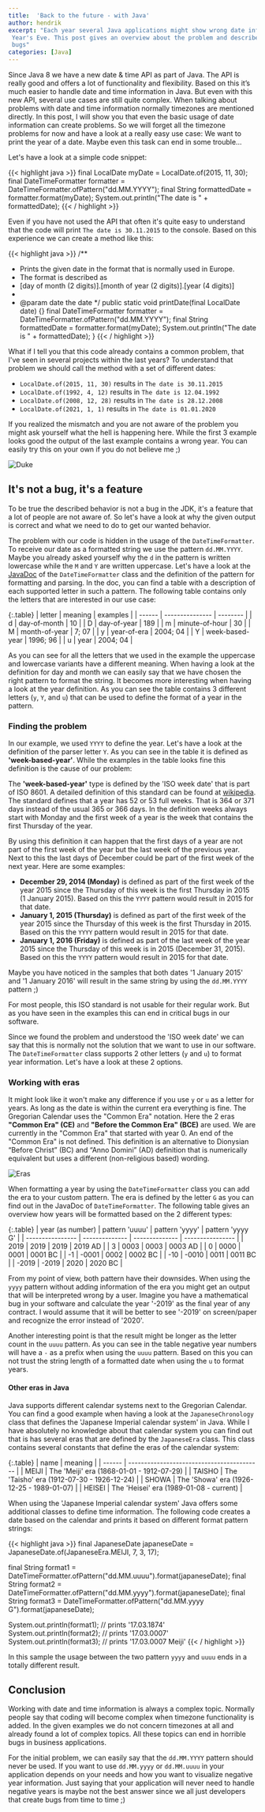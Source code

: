 ```yaml
---
title:  'Back to the future - with Java'
author: hendrik
excerpt: "Each year several Java applications might show wrong date information for the days around New
 Year's Eve. This post gives an overview about the problem and describes how you can easily avoid such
 bugs"
categories: [Java]
---
```

Since Java 8 we have a new date & time API as part of Java. The API is really good and offers a lot of functionality and flexibility. Based on this it’s much easier to handle date and time information in Java. But even with this new API, several use cases are still quite complex. When talking about problems with date and time information normally timezones are mentioned directly. In this post, I will show you that even the basic usage of date information can create problems. So we will forget all the timezone problems for now and have a look at a really easy use case: We want to print the year of a date. Maybe even this task can end in some trouble…

Let's have a look at a simple code snippet:

{{< highlight java >}}
final LocalDate myDate = LocalDate.of(2015, 11, 30);
final DateTimeFormatter formatter = DateTimeFormatter.ofPattern("dd.MM.YYYY");
final String formattedDate = formatter.format(myDate);
System.out.println("The date is " + formattedDate);
{{< / highlight >}}

Even if you have not used the API that often it's quite easy to understand that the code will print `The date is 30.11.2015` to the console. Based on this experience we can create a method like this:

{{< highlight java >}}
/**
* Prints the given date in the format that is normally used in Europe.
* The format is described as 
* [day of month (2 digits)].[month of year (2 digits)].[year (4 digits)]
*
* @param date the date
*/
public static void printDate(final LocalDate date) {}
  final DateTimeFormatter formatter = DateTimeFormatter.ofPattern("dd.MM.YYYY");
  final String formattedDate = formatter.format(myDate);
  System.out.println("The date is " + formattedDate);
}
{{< / highlight >}}

What if I tell you that this code already contains a common problem, that I've seen in several projects within the last years? To understand that problem we should call the method with a set of
different dates:

* `LocalDate.of(2015, 11, 30)` results in `The date is 30.11.2015`
* `LocalDate.of(1992, 4, 12)` results in `The date is 12.04.1992`
* `LocalDate.of(2008, 12, 28)` results in `The date is 28.12.2008`
* `LocalDate.of(2021, 1, 1)` results in `The date is 01.01.2020`

If you realized the mismatch and you are not aware of the problem you might ask yourself what the hell is happening here. While the first 3 example looks good the output of the last example contains a wrong year. You can easily try this on your own if you do not believe me ;)

![Duke](/posts/2020-02-15-back-to-the-future/duke-delorian.png)

## It's not a bug, it's a feature

To be true the described behavior is not a bug in the JDK, it's a feature that a lot of people are not aware of. So let's have a look at why the given output is correct and what we need to do to get our wanted behavior.

The problem with our code is hidden in the usage of the `DateTimeFormatter`. To receive our date as a formatted string we use the pattern `dd.MM.YYYY`. Maybe you already asked yourself why the `d` in the pattern is written lowercase while the `M` and `Y` are written uppercase. Let's have a look at the [JavaDoc](https://docs.oracle.com/en/java/javase/11/docs/api/java.base/java/time/format/DateTimeFormatter.html) of the `DateTimeFormatter` class and the definition of the pattern for formatting and parsing. 
In the doc, you can find a table with a description of each supported letter in such a pattern. The following table contains only the letters that are interested in our use case:

{:.table}
| letter | meaning         | examples |
| ------ | --------------- | -------- |
| d      | day-of-month    | 10       |
| D      | day-of-year     | 189      |
| m      | minute-of-hour  | 30       |
| M      | month-of-year   | 7; 07    |
| y      | year-of-era     | 2004; 04 |
| Y      | week-based-year | 1996; 96 |
| u      | year            | 2004; 04 |

As you can see for all the letters that we used in the example the uppercase and lowercase variants have a different meaning. When having a look at the definition for day and month we can easily say that we have chosen the right pattern to format the string. It becomes more interesting when having a look at the year definition. As you can see the table contains 3 different letters (`y`, `Y`, and `u`) that can be used to define the format of a year in the pattern. 

### Finding the problem

In our example, we used `YYYY` to define the year. Let's have a look at the definition of the parser letter `Y`. As you can see in the table it is defined as **'week-based-year'**. While the examples in the table looks fine this definition is the cause of our problem:

The **'week-based-year'** type is defined by the 'ISO week date' that is part of ISO 8601. A detailed definition of this standard can be found at [wikipedia](https://en.wikipedia.org/wiki/ISO_week_date). The standard defines that a year has 52 or 53 full weeks. That is 364 or 371 days instead of the usual 365 or 366 days. In the definition weeks always start with Monday and the first week of a year is the week that contains the first Thursday of the year.

By using this definition it can happen that the first days of a year are not part of the first week of the year but the last week of the previous year. Next to this the last days of December could be part of the first week of the next year. Here are some examples:

* **December 29, 2014 (Monday)** is defined as part of the first week of the year 2015 since the Thursday of this week is the first Thursday in 2015 (1 January 2015). Based on this the `YYYY` pattern would result in 2015 for that date.
* **January 1, 2015 (Thursday)** is defined as part of the first week of the year 2015 since the Thursday of this week is the first Thursday in 2015. Based on this the `YYYY` pattern would result in 2015 for that date.
* **January 1, 2016 (Friday)** is defined as part of the last week of the year 2015 since the Thursday of this week is in 2015 (December 31, 2015). Based on this the `YYYY` pattern would result in 2015 for that date.

Maybe you have noticed in the samples that both dates '1 January 2015' and '1 January 2016' will result in the same string by using the `dd.MM.YYYY` pattern ;)

For most people, this ISO standard is not usable for their regular work. But as you have seen in the examples this can end in critical bugs in our software.

Since we found the problem and understood the 'ISO week date' we can say that this is normally not the solution that we want to use in our software. The `DateTimeFormatter` class supports 2 other letters (`y` and `u`) to format year information. Let's have a look at these 2 options.

### Working with eras

It might look like it won't make any difference if you use `y` or `u` as a letter for years. As long as the date is within the current era everything is fine. The Gregorian Calendar uses the "Common Era" notation. Here the 2 eras **"Common Era" (CE)** and **"Before the Common Era" (BCE)** are used. We are currently in the "Common Era" that started with year 0. An end of the "Common Era" is not defined. This definition is an alternative to Dionysian “Before Christ” (BC) and “Anno Domini” (AD) definition that is numerically equivalent but uses a different (non-religious based) wording.

![Eras](/posts/2020-02-15-back-to-the-future/eras.png)

When formatting a year by using the `DateTimeFormatter` class you can add the era to your custom pattern. The era is defined by the letter `G` as you can find out in the JavaDoc of `DateTimeFormatter`. The following table gives an overview how years will be formatted based on the 2 different types:

{:.table}
| year (as number) | pattern 'uuuu' | pattern 'yyyy' | pattern 'yyyy G' |
| ---------------- | -------------- | -------------- | ---------------- |
| 2019             | 2019           | 2019           | 2019 AD          |
| 3                | 0003           | 0003           | 0003 AD          |
| 0                | 0000           | 0001           | 0001 BC          |
| -1               | -0001          | 0002           | 0002 BC          |
| -10              | -0010          | 0011           | 0011 BC          |
| -2019            | -2019          | 2020           | 2020 BC          |

From my point of view, both pattern have their downsides. When using the `yyyy` pattern without adding information of the era you might get an output that will be interpreted wrong by a user. Imagine you have a mathematical bug in your software and calculate the year '-2019' as the final year of any contract. I would assume that it will be better to see '-2019' on screen/paper and recognize the error instead of '2020'.

Another interesting point is that the result might be longer as the letter count in the `uuuu` pattern. As you can see in the table negative year numbers will have a `-` as a prefix when using the `uuuu` pattern. Based on this you can not trust the string length of a formatted date when using the `u` to format years.

#### Other eras in Java

Java supports different calendar systems next to the Gregorian Calendar. You can find a good example when having a look at the `JapaneseChronology` class that defines the 'Japanese Imperial calendar system' in Java. While I have absolutely no knowledge about that calendar system you can find out that is has several eras that are defined by the `JapaneseEra` class. This class contains several constants that define the eras of the calendar system:

{:.table}
| name   | meaning                                    |
| ------ | ------------------------------------------ |
| MEIJI  | The 'Meiji' era (1868-01-01 - 1912-07-29)  |
| TAISHO | The 'Taisho' era (1912-07-30 - 1926-12-24) |
| SHOWA  | The 'Showa' era (1926-12-25 - 1989-01-07)  |
| HEISEI | The 'Heisei' era (1989-01-08 - current)    |

When using the 'Japanese Imperial calendar system' Java offers some additional classes to define time information. The following code creates a date based on the calendar and prints it based on different format pattern strings:

{{< highlight java >}}
final JapaneseDate japaneseDate = JapaneseDate.of(JapaneseEra.MEIJI, 7, 3, 17);

final String format1 = DateTimeFormatter.ofPattern("dd.MM.uuuu").format(japaneseDate);
final String format2 = DateTimeFormatter.ofPattern("dd.MM.yyyy").format(japaneseDate);
final String format3 = DateTimeFormatter.ofPattern("dd.MM.yyyy G").format(japaneseDate);

System.out.println(format1);  // prints '17.03.1874'
System.out.println(format2);  // prints '17.03.0007'
System.out.println(format3);  // prints '17.03.0007 Meiji'
{{< / highlight >}}

In this sample the usage between the two pattern `yyyy` and `uuuu` ends in a totally different result.

## Conclusion

Working with date and time information is always a complex topic. Normally people say that coding will become complex when timezone functionality is added. In the given examples we do not concern timezones at all and already found a lot of complex topics. All these topics can end in horrible bugs in business applications.

For the initial problem, we can easily say that the `dd.MM.YYYY` pattern should never be used. If you want to use `dd.MM.yyyy` or `dd.MM.uuuu` in your application depends on your needs and how you want to visualize negative year information. Just saying that your application will never need to handle negative years is maybe not the best answer since we all just developers that create bugs from time to time ;) 